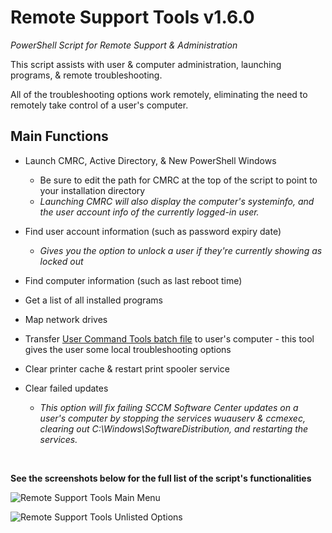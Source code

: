 
# Remote Support Tools v1.6.0
*PowerShell Script for Remote Support & Administration*

This script assists with user & computer administration, launching programs, & remote troubleshooting.

All of the troubleshooting options work remotely, eliminating the need to remotely take control of a user's computer.

## Main Functions

* Launch CMRC, Active Directory, & New PowerShell Windows
	- Be sure to edit the path for CMRC at the top of the script to point to your installation directory
	- *Launching CMRC will also display the computer's systeminfo, and the user account info of the currently logged-in user.*

* Find user account information (such as password expiry date)
	- *Gives you the option to unlock a user if they're currently showing as locked out*

* Find computer information (such as last reboot time)
* Get a list of all installed programs
* Map network drives

* Transfer [User Command Tools batch file](https://github.com/Justin-Lund/IT-Support-Batch-Files/) to user's computer - this tool gives the user some local troubleshooting options

* Clear printer cache & restart print spooler service
	
* Clear failed updates
	- *This option will fix failing SCCM Software Center updates on a user's computer by stopping the services wuauserv & ccmexec, clearing out C:\Windows\SoftwareDistribution, and restarting the services.*

&nbsp;


**See the screenshots below for the full list of the script's functionalities**

![Remote Support Tools Main Menu](https://i.imgur.com/MuiUMVU.png)

![Remote Support Tools Unlisted Options](https://i.imgur.com/p9FRgbc.png)

